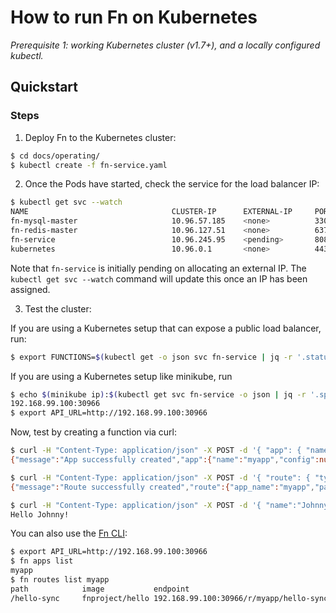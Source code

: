 # How to run Fn on Kubernetes

*Prerequisite 1: working Kubernetes cluster (v1.7+), and a locally configured kubectl.*

## Quickstart

### Steps

1. Deploy Fn to the Kubernetes cluster:

```bash
$ cd docs/operating/
$ kubectl create -f fn-service.yaml
```

2. Once the Pods have started, check the service for the load balancer IP:

```bash
$ kubectl get svc --watch
NAME                                CLUSTER-IP      EXTERNAL-IP     PORT(S)                                                       AGE
fn-mysql-master                     10.96.57.185    <none>          3306/TCP                                                      10m
fn-redis-master                     10.96.127.51    <none>          6379/TCP                                                      10m
fn-service                          10.96.245.95    <pending>       8080:30768/TCP,80:31921/TCP                                   10m
kubernetes                          10.96.0.1       <none>          443/TCP                                                       15d
```

Note that `fn-service` is initially pending on allocating an external IP. The `kubectl get svc --watch` command  will update this once an IP has been assigned.

3. Test the cluster:

If you are using a Kubernetes setup that can expose a public load balancer, run:

```bash
$ export FUNCTIONS=$(kubectl get -o json svc fn-service | jq -r '.status.loadBalancer.ingress[0].ip'):8080
```

If you are using a Kubernetes setup like minikube, run
```bash
$ echo $(minikube ip):$(kubectl get svc fn-service -o json | jq -r '.spec.ports[0].nodePort')
192.168.99.100:30966
$ export API_URL=http://192.168.99.100:30966
```

Now, test by creating a function via curl:

```bash
$ curl -H "Content-Type: application/json" -X POST -d '{ "app": { "name":"myapp" } }' $API_URL/v1/apps
{"message":"App successfully created","app":{"name":"myapp","config":null}}

$ curl -H "Content-Type: application/json" -X POST -d '{ "route": { "type": "sync", "path":"/hello-sync", "image":"fnproject/hello" } }' $API_URL/v1/apps/myapp/routes
{"message":"Route successfully created","route":{"app_name":"myapp","path":"/hello-sync","image":"fnproject/hello","memory":128,"headers":{},"type":"sync","format":"default","timeout":30,"idle_timeout":30,"config":{}}}

$ curl -H "Content-Type: application/json" -X POST -d '{ "name":"Johnny" }' $API_URL/r/myapp/hello-sync
Hello Johnny!
```

You can also use the [Fn CLI](https://github.com/fnproject/cli):

```bash
$ export API_URL=http://192.168.99.100:30966
$ fn apps list
myapp
$ fn routes list myapp
path            image           endpoint
/hello-sync     fnproject/hello 192.168.99.100:30966/r/myapp/hello-sync
```
